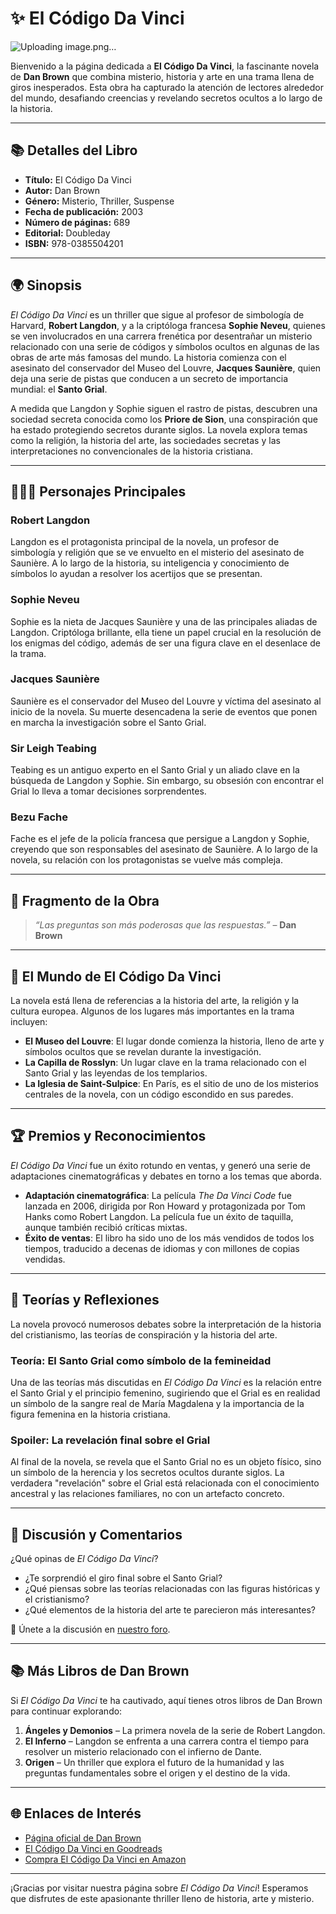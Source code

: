 # ✨ **El Código Da Vinci**  
![Uploading image.png…]()

Bienvenido a la página dedicada a **El Código Da Vinci**, la fascinante novela de **Dan Brown** que combina misterio, historia y arte en una trama llena de giros inesperados. Esta obra ha capturado la atención de lectores alrededor del mundo, desafiando creencias y revelando secretos ocultos a lo largo de la historia.

---

## 📚 **Detalles del Libro**  
- **Título:** El Código Da Vinci  
- **Autor:** Dan Brown  
- **Género:** Misterio, Thriller, Suspense  
- **Fecha de publicación:** 2003  
- **Número de páginas:** 689  
- **Editorial:** Doubleday  
- **ISBN:** 978-0385504201  

---

## 🌍 **Sinopsis**  
*El Código Da Vinci* es un thriller que sigue al profesor de simbología de Harvard, **Robert Langdon**, y a la criptóloga francesa **Sophie Neveu**, quienes se ven involucrados en una carrera frenética por desentrañar un misterio relacionado con una serie de códigos y símbolos ocultos en algunas de las obras de arte más famosas del mundo. La historia comienza con el asesinato del conservador del Museo del Louvre, **Jacques Saunière**, quien deja una serie de pistas que conducen a un secreto de importancia mundial: el **Santo Grial**.

A medida que Langdon y Sophie siguen el rastro de pistas, descubren una sociedad secreta conocida como los **Priore de Sion**, una conspiración que ha estado protegiendo secretos durante siglos. La novela explora temas como la religión, la historia del arte, las sociedades secretas y las interpretaciones no convencionales de la historia cristiana.

---

## 🧑‍🤝‍🧑 **Personajes Principales**

### **Robert Langdon**  
Langdon es el protagonista principal de la novela, un profesor de simbología y religión que se ve envuelto en el misterio del asesinato de Saunière. A lo largo de la historia, su inteligencia y conocimiento de símbolos lo ayudan a resolver los acertijos que se presentan.

### **Sophie Neveu**  
Sophie es la nieta de Jacques Saunière y una de las principales aliadas de Langdon. Criptóloga brillante, ella tiene un papel crucial en la resolución de los enigmas del código, además de ser una figura clave en el desenlace de la trama.

### **Jacques Saunière**  
Saunière es el conservador del Museo del Louvre y víctima del asesinato al inicio de la novela. Su muerte desencadena la serie de eventos que ponen en marcha la investigación sobre el Santo Grial.

### **Sir Leigh Teabing**  
Teabing es un antiguo experto en el Santo Grial y un aliado clave en la búsqueda de Langdon y Sophie. Sin embargo, su obsesión con encontrar el Grial lo lleva a tomar decisiones sorprendentes.

### **Bezu Fache**  
Fache es el jefe de la policía francesa que persigue a Langdon y Sophie, creyendo que son responsables del asesinato de Saunière. A lo largo de la novela, su relación con los protagonistas se vuelve más compleja.

---

## 📖 **Fragmento de la Obra**  
> *“Las preguntas son más poderosas que las respuestas.”* – **Dan Brown**

---

## 🏰 **El Mundo de El Código Da Vinci**  
La novela está llena de referencias a la historia del arte, la religión y la cultura europea. Algunos de los lugares más importantes en la trama incluyen:

- **El Museo del Louvre**: El lugar donde comienza la historia, lleno de arte y símbolos ocultos que se revelan durante la investigación.
- **La Capilla de Rosslyn**: Un lugar clave en la trama relacionado con el Santo Grial y las leyendas de los templarios.
- **La Iglesia de Saint-Sulpice**: En París, es el sitio de uno de los misterios centrales de la novela, con un código escondido en sus paredes.

---

## 🏆 **Premios y Reconocimientos**  
*El Código Da Vinci* fue un éxito rotundo en ventas, y generó una serie de adaptaciones cinematográficas y debates en torno a los temas que aborda.

- **Adaptación cinematográfica**: La película *The Da Vinci Code* fue lanzada en 2006, dirigida por Ron Howard y protagonizada por Tom Hanks como Robert Langdon. La película fue un éxito de taquilla, aunque también recibió críticas mixtas.
- **Éxito de ventas**: El libro ha sido uno de los más vendidos de todos los tiempos, traducido a decenas de idiomas y con millones de copias vendidas.

---

## 💭 **Teorías y Reflexiones**  
La novela provocó numerosos debates sobre la interpretación de la historia del cristianismo, las teorías de conspiración y la historia del arte.

### **Teoría: El Santo Grial como símbolo de la femineidad**  
Una de las teorías más discutidas en *El Código Da Vinci* es la relación entre el Santo Grial y el principio femenino, sugiriendo que el Grial es en realidad un símbolo de la sangre real de María Magdalena y la importancia de la figura femenina en la historia cristiana.

### **Spoiler: La revelación final sobre el Grial**  
Al final de la novela, se revela que el Santo Grial no es un objeto físico, sino un símbolo de la herencia y los secretos ocultos durante siglos. La verdadera "revelación" sobre el Grial está relacionada con el conocimiento ancestral y las relaciones familiares, no con un artefacto concreto.

---

## 💬 **Discusión y Comentarios**  
¿Qué opinas de *El Código Da Vinci*?  
- ¿Te sorprendió el giro final sobre el Santo Grial?  
- ¿Qué piensas sobre las teorías relacionadas con las figuras históricas y el cristianismo?  
- ¿Qué elementos de la historia del arte te parecieron más interesantes?

🔗 Únete a la discusión en [nuestro foro](https://github.com/savamidev/BookTrack/tree/2b946b63e43cb0260d074543c65a7f8b5dca1d89/Comunidad/Foro).

---

## 📚 **Más Libros de Dan Brown**  
Si *El Código Da Vinci* te ha cautivado, aquí tienes otros libros de Dan Brown para continuar explorando:

1. **Ángeles y Demonios** – La primera novela de la serie de Robert Langdon.
2. **El Inferno** – Langdon se enfrenta a una carrera contra el tiempo para resolver un misterio relacionado con el infierno de Dante.
3. **Origen** – Un thriller que explora el futuro de la humanidad y las preguntas fundamentales sobre el origen y el destino de la vida.

---

## 🌐 **Enlaces de Interés**  
- [Página oficial de Dan Brown](https://www.danbrown.com)  
- [El Código Da Vinci en Goodreads](https://www.goodreads.com/book/show/968.The_Da_Vinci_Code)  
- [Compra El Código Da Vinci en Amazon](https://www.amazon.com/dp/0385504209)

---

¡Gracias por visitar nuestra página sobre *El Código Da Vinci*! Esperamos que disfrutes de este apasionante thriller lleno de historia, arte y misterio.
